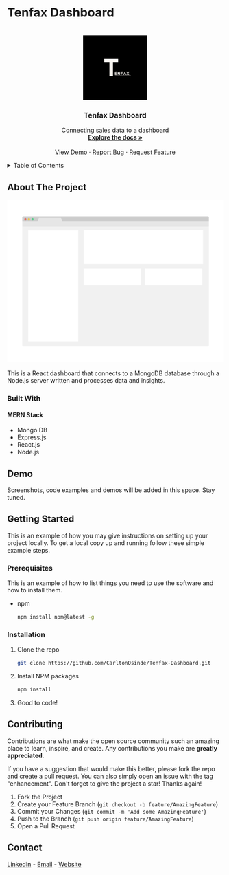 # Tenfax Dashboard

<!-- PROJECT LOGO -->
<br />
<div align="center">
  <a href="https://github.com/CarltonOsinde/Tenfax-Dashboard">
    <img src="assets/Tenfax.png" alt="Logo" width="150" height="150">
  </a>

<h3 align="center">Tenfax Dashboard</h3>

  <p align="center">
   Connecting sales data to a dashboard
    <br />
    <a href="https://github.com/CarltonOsinde/Tenfax-Dashboard"><strong>Explore the docs »</strong></a>
    <br />
    <br />
    <a href="https://github.com/CarltonOsinde/Tenfax-Dashboard">View Demo</a>
    ·
    <a href="https://github.com/CarltonOsinde/Tenfax-Dashboard/issues">Report Bug</a>
    ·
    <a href="https://github.com/CarltonOsinde/Tenfax-Dashboard/issues">Request Feature</a>
  </p>
</div>



<!-- TABLE OF CONTENTS -->
<details>
  <summary>Table of Contents</summary>
  <ol>
    <li>
      <a href="#about-the-project">About The Project</a>
      <ul>
        <li><a href="#built-with">Built With</a></li>
      </ul>
    </li>
    <li>
      <a href="#getting-started">Getting Started</a>
      <ul>
        <li><a href="#prerequisites">Prerequisites</a></li>
        <li><a href="#installation">Installation</a></li>
      </ul>
    </li>
    <li><a href="#contributing">Contributing</a></li>
    <li><a href="#contact">Contact</a></li>
  </ol>
</details>



<!-- ABOUT THE PROJECT -->
## About The Project
<a href="https://github.com/CarltonOsinde/Tenfax-Dashboard">
    <img src="assets/product_screenshot.png" alt="Product Screenshot">
</a>

This is a React dashboard that connects to a MongoDB database through a Node.js server written and processes data and insights.


### Built With

#### MERN Stack
* Mongo DB
* Express.js
* React.js
* Node.js



<!-- USAGE EXAMPLES -->
## Demo

Screenshots, code examples and demos will be added in this space. Stay tuned.


<!-- GETTING STARTED -->
## Getting Started

This is an example of how you may give instructions on setting up your project locally.
To get a local copy up and running follow these simple example steps.

### Prerequisites

This is an example of how to list things you need to use the software and how to install them.
* npm
  ```sh
  npm install npm@latest -g
  ```

### Installation

1. Clone the repo
   ```sh
   git clone https://github.com/CarltonOsinde/Tenfax-Dashboard.git
   ```
2. Install NPM packages
   ```sh
   npm install
   ```
3. Good to code!



<!-- CONTRIBUTING -->
## Contributing

Contributions are what make the open source community such an amazing place to learn, inspire, and create. Any contributions you make are **greatly appreciated**.

If you have a suggestion that would make this better, please fork the repo and create a pull request. You can also simply open an issue with the tag "enhancement".
Don't forget to give the project a star! Thanks again!

1. Fork the Project
2. Create your Feature Branch (`git checkout -b feature/AmazingFeature`)
3. Commit your Changes (`git commit -m 'Add some AmazingFeature'`)
4. Push to the Branch (`git push origin feature/AmazingFeature`)
5. Open a Pull Request



<!-- CONTACT -->
## Contact

 [LinkedIn](https://linkedin/in/carltonosinde/) - [Email](carltonosinde@gmail.com) - [Website](https://carltonosinde.com)


<!-- ACKNOWLEDGMENTS
## Acknowledgments

* []()
* []()
* []()

-->
